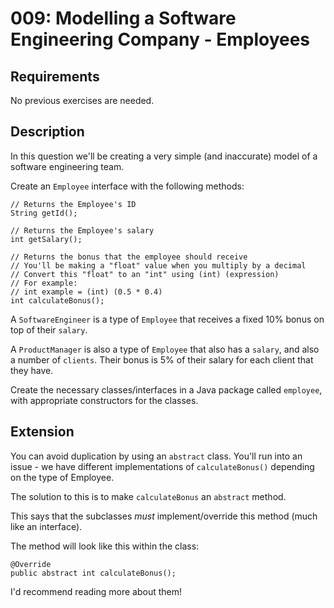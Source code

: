 # 009: Modelling a Software Engineering Company - Employees

## Requirements

No previous exercises are needed.

## Description

In this question we'll be creating a very simple (and inaccurate) model of a software engineering team.

Create an `Employee` interface with the following methods:

```
// Returns the Employee's ID
String getId();

// Returns the Employee's salary
int getSalary();

// Returns the bonus that the employee should receive
// You'll be making a "float" value when you multiply by a decimal
// Convert this "float" to an "int" using (int) (expression)
// For example:
// int example = (int) (0.5 * 0.4)
int calculateBonus();
```

A `SoftwareEngineer` is a type of `Employee` that receives a fixed 10% bonus on top of their `salary`.

A `ProductManager` is also a type of `Employee` that also has a `salary`, and also a number of `clients`.
Their bonus is 5% of their salary for each client that they have.

Create the necessary classes/interfaces in a Java package called `employee`, with appropriate constructors for the classes. 

## Extension

You can avoid duplication by using an `abstract` class. You'll run into an issue - we have different implementations of `calculateBonus()` depending on the type of Employee.

The solution to this is to make `calculateBonus` an `abstract` method. 

This says that the subclasses *must* implement/override this method (much like an interface).

The method will look like this within the class:

```
@Override
public abstract int calculateBonus();
```

I'd recommend reading more about them!